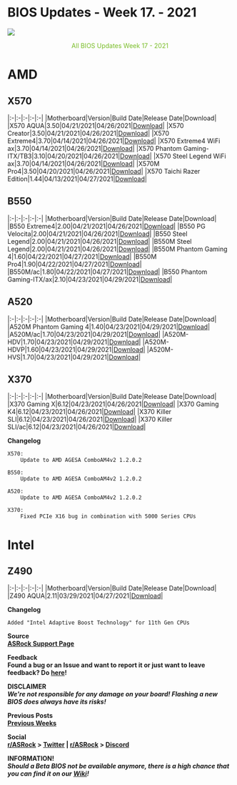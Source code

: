 # BIOS Updates - Week 17. - 2021

<img style="margin-left:auto;margin-right:auto;display: block;" src="/ASRockWiki/assets/img/includes/wiki/bios_updates.png">

<p style="text-align:center;color:#79bd28">All BIOS Updates Week 17 - 2021</p>

# AMD

## **X570**

|:-|:-|:-|:-|:-|
|Motherboard|Version|Build Date|Release Date|Download|
|X570 AQUA|3.50|04/21/2021|04/26/2021|[Download](https://www.asrock.com/MB/AMD/X570%20AQUA/index.asp#BIOS)|
|X570 Creator|3.50|04/21/2021|04/26/2021|[Download](https://www.asrock.com/MB/AMD/X570%20Creator/index.asp#BIOS)|
|X570 Extreme4|3.70|04/14/2021|04/26/2021|[Download](https://www.asrock.com/MB/AMD/X570%20Extreme4/index.asp#BIOS)|
|X570 Extreme4 WiFi ax|3.70|04/14/2021|04/26/2021|[Download](https://www.asrock.com/MB/AMD/X570%20Extreme4%20WiFi%20ax/index.asp#BIOS)|
|X570 Phantom Gaming-ITX/TB3|3.10|04/20/2021|04/26/2021|[Download](https://www.asrock.com/MB/AMD/X570%20Phantom%20Gaming-ITXTB3/index.asp#BIOS)|
|X570 Steel Legend WiFi ax|3.70|04/14/2021|04/26/2021|[Download](https://www.asrock.com/MB/AMD/X570%20Steel%20Legend%20WiFi%20ax/index.asp#BIOS)|
|X570M Pro4|3.50|04/20/2021|04/26/2021|[Download](https://www.asrock.com/MB/AMD/X570M%20Pro4/index.asp#BIOS)|
|X570 Taichi Razer Edition|1.44|04/13/2021|04/27/2021|[Download](https://drive.google.com/file/d/1f5d-4au907myOGCVSs3yFDh2pFP7pQqX/view?usp=sharing)|

## **B550**

|:-|:-|:-|:-|:-|
|Motherboard|Version|Build Date|Release Date|Download|
|B550 Extreme4|2.00|04/21/2021|04/26/2021|[Download](https://www.asrock.com/MB/AMD/B550%20Extreme4/index.asp#BIOS)|
|B550 PG Velocita|2.00|04/21/2021|04/26/2021|[Download](https://www.asrock.com/MB/AMD/B550%20PG%20Velocita/index.asp#BIOS)|
|B550 Steel Legend|2.00|04/21/2021|04/26/2021|[Download](https://www.asrock.com/MB/AMD/B550%20Steel%20Legend/index.asp#BIOS)|
|B550M Steel Legend|2.00|04/21/2021|04/26/2021|[Download](https://www.asrock.com/MB/AMD/B550M%20Steel%20Legend/index.asp#BIOS)|
|B550M Phantom Gaming 4|1.60|04/22/2021|04/27/2021|[Download](https://www.asrock.com/MB/AMD/B550M%20Phantom%20Gaming%204/index.asp#BIOS)|
|B550M Pro4|1.90|04/22/2021|04/27/2021|[Download](https://www.asrock.com/MB/AMD/B550M%20Pro4/index.asp#BIOS)|
|B550M/ac|1.80|04/22/2021|04/27/2021|[Download](https://www.asrock.com/MB/AMD/B550Mac/index.asp#BIOS)|
|B550 Phantom Gaming-ITX/ax|2.10|04/23/2021|04/29/2021|[Download](https://www.asrock.com/MB/AMD/B550%20Phantom%20Gaming-ITXax/index.asp#BIOS)|

## **A520**

|:-|:-|:-|:-|:-|
|Motherboard|Version|Build Date|Release Date|Download|
|A520M Phantom Gaming 4|1.40|04/23/2021|04/29/2021|[Download](https://www.asrock.com/MB/AMD/A520M%20Phantom%20Gaming%204/index.asp#BIOS)|
|A520M/ac|1.70|04/23/2021|04/29/2021|[Download](https://www.asrock.com/MB/AMD/A520Mac/index.asp#BIOS)|
|A520M-HDV|1.70|04/23/2021|04/29/2021|[Download](https://www.asrock.com/MB/AMD/A520M-HDV/index.asp#BIOS)|
|A520M-HDVP|1.60|04/23/2021|04/29/2021|[Download](https://www.asrock.com/MB/AMD/A520M-HDVP/index.asp#BIOS)|
|A520M-HVS|1.70|04/23/2021|04/29/2021|[Download](https://www.asrock.com/MB/AMD/A520M-HVS/index.asp#BIOS)|

## **X370**

|:-|:-|:-|:-|:-|
|Motherboard|Version|Build Date|Release Date|Download|
|X370 Gaming X|6.12|04/23/2021|04/26/2021|[Download](https://drive.google.com/file/d/1EEbNr85yTVkjGSKZLBir4wt9FZKXU_4F/view?usp=sharing)|
|X370 Gaming K4|6.12|04/23/2021|04/26/2021|[Download](https://drive.google.com/file/d/1HFUPKNa0yLn1m6JQHu05XzqCoV-0vAIN/view?usp=sharing)|
|X370 Killer SLI|6.12|04/23/2021|04/26/2021|[Download](https://drive.google.com/file/d/1KvNnbZ7O9s5Fva_wtjEU9-v42QhelXdD/view?usp=sharing)|
|X370 Killer SLI/ac|6.12|04/23/2021|04/26/2021|[Download](https://drive.google.com/file/d/1jQF5JDWYtUQ-VfHqbTn7EjV1CstlqxB7/view?usp=sharing)|


**Changelog**

    X570:
        Update to AMD AGESA ComboAM4v2 1.2.0.2
    
    B550:
        Update to AMD AGESA ComboAM4v2 1.2.0.2
    
    A520:
        Update to AMD AGESA ComboAM4v2 1.2.0.2
    
    X370:
        Fixed PCIe X16 bug in combination with 5000 Series CPUs

# Intel

## **Z490**

|:-|:-|:-|:-|:-|
|Motherboard|Version|Build Date|Release Date|Download|
|Z490 AQUA|2.11|03/29/2021|04/27/2021|[Download](https://www.asrock.com/MB/Intel/Z490%20AQUA/index.asp#BIOS)|

**Changelog**

    Added "Intel Adaptive Boost Technology" for 11th Gen CPUs

**Source**  
[**ASRock Support Page**](https://www.asrock.com/support/index.asp?cat=BIOS)

**Feedback**  
**Found a bug or an Issue and want to report it or just want to leave feedback? Do [here](https://event.asrock.com/tsd.asp)!**

**DISCLAIMER**  
***We're not responsible for any damage on your board! Flashing a new BIOS does always have its risks!***

**Previous Posts**  
[**Previous Weeks**](https://www.reddit.com/r/ASRock/?f=flair_name%3A%22BIOS%20Release%22)

**Social**  
**[r/ASRock](https://www.reddit.com/r/ASRock/) > [Twitter](https://twitter.com/redditASRock) | [r/ASRock](https://www.reddit.com/r/ASRock/) > [Discord](https://discord.gg/rFrMpxV)**

**INFORMATION!**  
***Should a Beta BIOS not be available anymore, there is a high chance that you can find it on our [Wiki](https://botflakes.github.io/ASRockWiki/beta_bios/)!***